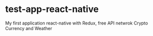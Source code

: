 # test-app-react-native
My first application react-native with Redux, free API netwrok Crypto Currency and Weather
